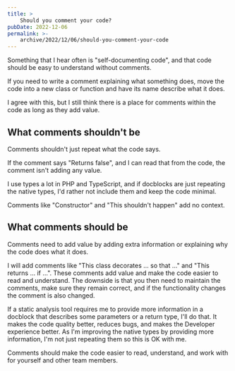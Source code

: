 ```yaml
---
title: >
    Should you comment your code?
pubDate: 2022-12-06
permalink: >-
    archive/2022/12/06/should-you-comment-your-code
---
```


Something that I hear often is "self-documenting code", and that code should be easy to understand without comments.

If you need to write a comment explaining what something does, move the code into a new class or function and have its name describe what it does.

I agree with this, but I still think there is a place for comments within the code as long as they add value.

## What comments shouldn't be

Comments shouldn't just repeat what the code says.

If the comment says "Returns false", and I can read that from the code, the comment isn't adding any value.

I use types a lot in PHP and TypeScript, and if docblocks are just repeating the native types, I'd rather not include them and keep the code minimal.

Comments like "Constructor" and "This shouldn't happen" add no context.

## What comments should be

Comments need to add value by adding extra information or explaining why the code does what it does.

I will add comments like "This class decorates ... so that ..." and "This returns ... if ...". These comments add value and make the code easier to read and understand. The downside is that you then need to maintain the comments, make sure they remain correct, and if the functionality changes the comment is also changed.

If a static analysis tool requires me to provide more information in a docblock that describes some parameters or a return type, I'll do that. It makes the code quality better, reduces bugs, and makes the Developer experience better. As I'm improving the native types by providing more information, I'm not just repeating them so this is OK with me.

Comments should make the code easier to read, understand, and work with for yourself and other team members.
